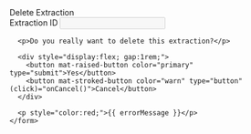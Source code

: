 <mat-card>
  <mat-card-header>
    <mat-card-title>Delete Extraction</mat-card-title>
  </mat-card-header>

  <mat-card-content>
    <form [formGroup]="form" (ngSubmit)="onSubmit()">
      <mat-form-field style="width:300px;">
        <mat-label>Extraction ID</mat-label>
        <input matInput formControlName="extractionId" disabled />
      </mat-form-field>

      <p>Do you really want to delete this extraction?</p>

      <div style="display:flex; gap:1rem;">
        <button mat-raised-button color="primary" type="submit">Yes</button>
        <button mat-stroked-button color="warn" type="button" (click)="onCancel()">Cancel</button>
      </div>

      <p style="color:red;">{{ errorMessage }}</p>
    </form>
  </mat-card-content>
</mat-card>
